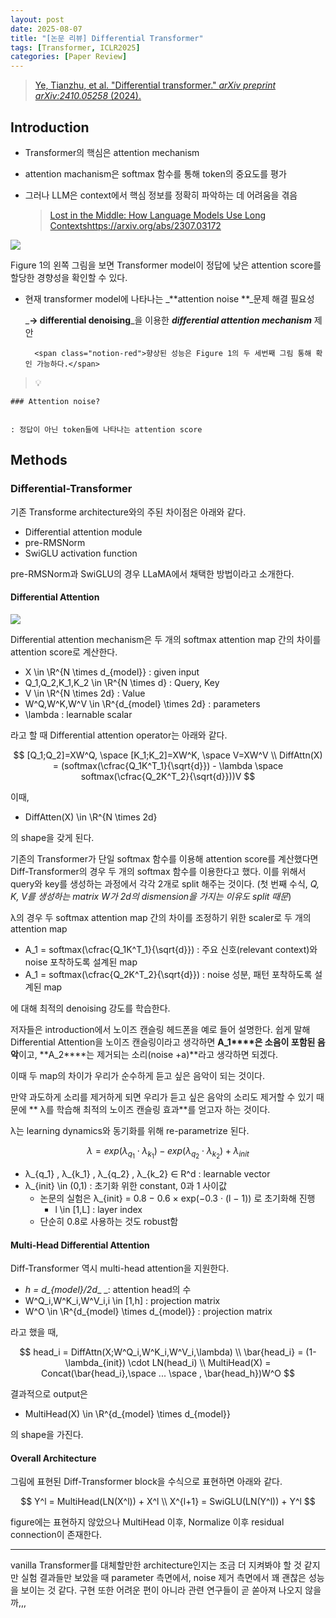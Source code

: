 ```yaml
---
layout: post
date: 2025-08-07
title: "[논문 리뷰] Differential Transformer"
tags: [Transformer, ICLR2025]
categories: [Paper Review]
---
```


> [Ye, Tianzhu, et al. "Differential transformer." ](https://arxiv.org/abs/2410.05258)[_arXiv preprint arXiv:2410.05258_](https://arxiv.org/abs/2410.05258)[ (2024).](https://arxiv.org/abs/2410.05258)



## Introduction

- Transformer의 핵심은 attention mechanism
- attention machanism은 softmax 함수를 통해 token의 중요도를 평가
- 그러나 LLM은 context에서 핵심 정보를 정확히 파악하는 데 어려움을 겪음

	> [Lost in the Middle: How Language Models Use Long Contextshttps://arxiv.org/abs/2307.03172](https://arxiv.org/abs/2307.03172)


![](https://prod-files-secure.s3.us-west-2.amazonaws.com/542b861c-36a8-4051-84e5-8804b6728dba/9083ea56-691a-4752-ae26-47f403431ac8/image.png?X-Amz-Algorithm=AWS4-HMAC-SHA256&X-Amz-Content-Sha256=UNSIGNED-PAYLOAD&X-Amz-Credential=ASIAZI2LB466Z7ZPR7AY%2F20250918%2Fus-west-2%2Fs3%2Faws4_request&X-Amz-Date=20250918T220110Z&X-Amz-Expires=3600&X-Amz-Security-Token=IQoJb3JpZ2luX2VjEEkaCXVzLXdlc3QtMiJHMEUCICrkLvue%2FAsJcge7Q1fbrJ0%2Fi4NoWnMm6T1MdQv6cmcwAiEA%2BroZjdpJaNKeBwREFQ5rPdf9wCX4Cj8%2BmVp0GEKfZ3EqiAQIwv%2F%2F%2F%2F%2F%2F%2F%2F%2F%2FARAAGgw2Mzc0MjMxODM4MDUiDH7YAgEngvHlQx7q1yrcAwiNyy80itfqzDHMERmiqNQS1PMhaDd586y8rf59EAd1gaRILNP0%2Bd9R7BCV6eGA%2FfPUvFl3kkDwoQEKSW8h5U1uZT1qqbifcqitgXNa8iO%2Fe9XduFaRHy88SioJEtxX46ZYgSYt2D2zV6UClLkKQScGZhHRIylTM6maFThT2aP5oub%2FhzwrQHME8XUgAuJ8lwMOcSvKK12AeJ7%2FlnfUHkwMx1rDgUOWZlqM%2FnmOO3IqIwz5EjhAzymF4qmpXYqF4nuos3szgybBzN%2B%2FRGImObSaKBrU%2FHtWrG8HCQpd4lsSkMdluITbOIcADS3W1iE%2BYbmNhK0QiFoo6F%2FxQ3OTPZA3y3XwfXWcwbutbsxNzOyscgvnD%2B2fEiW6JKKYW1%2Fx4n4beaK51fbwg%2FJxBtgvFHuhRJH%2FjCtjMUMupxZFCluNKtwRk0kmhdisBo8LLKsLXH379xQv5uso%2B%2B1Fxbv4nt%2FrCOm2loOkvbIWO4OjxrnCEDQyFBk4YzqnFJT6k%2Fa9ptY0G99xH8lwm0BmHwvXn5cugPFnkRJVy8tXxTadeN80gOa0%2BQ4SMclQBU5W4UWOPCgnaGLfcX8vuk2hEwW%2BnKUvL8Wrye%2Bn%2Fi1XSnbCcEM16RCGLq6b95ezhr3xMOTwsMYGOqUB118p0XOD67J73ydAwYpQhEyq9A26qXVd%2Bx3B0pV6aFUMZbO0K6UMa6LY0y8TuRwOOjMhAXTZXU6oBlLhSucq0%2F2HgYlW1a1WfBEYQU6oMIbH71D3XvqdyS4WpREj8%2F%2BPcOv7bfY7ew7v7jfcAkAK6Q1yQl91k7srN5iuuHrdi12INvqYS1vR3HGUHRI05PGZlWaZ1a3DJlSzi5yrP8JleoG0slUb&X-Amz-Signature=24de07044a4a36a33b8c38ea1cb5d665a9177760060e2940a2473ed1546791bf&X-Amz-SignedHeaders=host&x-amz-checksum-mode=ENABLED&x-id=GetObject)


Figure 1의 왼쪽 그림을 보면 Transformer model이 정답에 낮은 attention score를 할당한 경향성을 확인할 수 있다.

- 현재 transformer model에 나타나는 _**attention noise **_문제 해결 필요성

	_**→ differential denoising**_을 이용한 _**differential attention mechanism**_ 제안


		<span class="notion-red">향상된 성능은 Figure 1의 두 세번째 그림 통해 확인 가능하다.</span>


> 💡 


	### Attention noise?


	: 정답이 아닌 token들에 나타나는 attention score



## Methods



### Differential-Transformer


기존 Transforme architecture와의 주된 차이점은 아래와 같다.

- Differential attention module
- pre-RMSNorm
- SwiGLU activation function

pre-RMSNorm과 SwiGLU의 경우 LLaMA에서 채택한 방법이라고 소개한다.



#### Differential Attention


![](https://prod-files-secure.s3.us-west-2.amazonaws.com/542b861c-36a8-4051-84e5-8804b6728dba/116d70b2-1963-4810-9167-f4c7d8a06e8f/image.png?X-Amz-Algorithm=AWS4-HMAC-SHA256&X-Amz-Content-Sha256=UNSIGNED-PAYLOAD&X-Amz-Credential=ASIAZI2LB466Z7ZPR7AY%2F20250918%2Fus-west-2%2Fs3%2Faws4_request&X-Amz-Date=20250918T220110Z&X-Amz-Expires=3600&X-Amz-Security-Token=IQoJb3JpZ2luX2VjEEkaCXVzLXdlc3QtMiJHMEUCICrkLvue%2FAsJcge7Q1fbrJ0%2Fi4NoWnMm6T1MdQv6cmcwAiEA%2BroZjdpJaNKeBwREFQ5rPdf9wCX4Cj8%2BmVp0GEKfZ3EqiAQIwv%2F%2F%2F%2F%2F%2F%2F%2F%2F%2FARAAGgw2Mzc0MjMxODM4MDUiDH7YAgEngvHlQx7q1yrcAwiNyy80itfqzDHMERmiqNQS1PMhaDd586y8rf59EAd1gaRILNP0%2Bd9R7BCV6eGA%2FfPUvFl3kkDwoQEKSW8h5U1uZT1qqbifcqitgXNa8iO%2Fe9XduFaRHy88SioJEtxX46ZYgSYt2D2zV6UClLkKQScGZhHRIylTM6maFThT2aP5oub%2FhzwrQHME8XUgAuJ8lwMOcSvKK12AeJ7%2FlnfUHkwMx1rDgUOWZlqM%2FnmOO3IqIwz5EjhAzymF4qmpXYqF4nuos3szgybBzN%2B%2FRGImObSaKBrU%2FHtWrG8HCQpd4lsSkMdluITbOIcADS3W1iE%2BYbmNhK0QiFoo6F%2FxQ3OTPZA3y3XwfXWcwbutbsxNzOyscgvnD%2B2fEiW6JKKYW1%2Fx4n4beaK51fbwg%2FJxBtgvFHuhRJH%2FjCtjMUMupxZFCluNKtwRk0kmhdisBo8LLKsLXH379xQv5uso%2B%2B1Fxbv4nt%2FrCOm2loOkvbIWO4OjxrnCEDQyFBk4YzqnFJT6k%2Fa9ptY0G99xH8lwm0BmHwvXn5cugPFnkRJVy8tXxTadeN80gOa0%2BQ4SMclQBU5W4UWOPCgnaGLfcX8vuk2hEwW%2BnKUvL8Wrye%2Bn%2Fi1XSnbCcEM16RCGLq6b95ezhr3xMOTwsMYGOqUB118p0XOD67J73ydAwYpQhEyq9A26qXVd%2Bx3B0pV6aFUMZbO0K6UMa6LY0y8TuRwOOjMhAXTZXU6oBlLhSucq0%2F2HgYlW1a1WfBEYQU6oMIbH71D3XvqdyS4WpREj8%2F%2BPcOv7bfY7ew7v7jfcAkAK6Q1yQl91k7srN5iuuHrdi12INvqYS1vR3HGUHRI05PGZlWaZ1a3DJlSzi5yrP8JleoG0slUb&X-Amz-Signature=cc2124bf1aff2edab641eba0ead0c8002a08c6a1eeb6e4effed7600634f1340c&X-Amz-SignedHeaders=host&x-amz-checksum-mode=ENABLED&x-id=GetObject)


Differential attention mechanism은 두 개의 softmax attention map 간의 차이를 attention score로 계산한다.

- X \in \R^{N \times d\_{model}} : given input
- Q\_1,Q\_2,K\_1,K\_2 \in \R^{N \times d} : Query, Key
- V \in \R^{N \times 2d} : Value
- W^Q,W^K,W^V \in \R^{d\_{model} \times 2d} : parameters
- \lambda : learnable scalar

라고 할 때 Differential attention operator는 아래와 같다.


$$
[Q_1;Q_2]=XW^Q, \space [K_1;K_2]=XW^K, \space V=XW^V \\
DiffAttn(X) = (softmax(\cfrac{Q_1K^T_1}{\sqrt{d}}) - \lambda \space softmax(\cfrac{Q_2K^T_2}{\sqrt{d}}))V
$$


이때,

- DiffAtten(X) \in \R^{N \times 2d}

의 shape을 갖게 된다.


기존의 Transformer가 단일 softmax 함수를 이용해 attention score를 계산했다면 Diff-Transformer의 경우 두 개의 softmax 함수를 이용한다고 했다. 이를 위해서 query와 key를 생성하는 과정에서 각각 2개로 split 해주는 것이다. <span class="notion-red">(첫 번째 수식, </span><span class="notion-red">_Q, K, V를 생성하는 matrix W가 2d의 dismension을 가지는 이유도 split 때문_</span><span class="notion-red">)</span>


 λ의 경우 두 softmax attention map 간의 차이를 조정하기 위한 scaler로 두 개의 attention map

- A\_1 = softmax(\cfrac{Q\_1K^T\_1}{\sqrt{d}}) : 주요 신호(relevant context)와 noise 포착하도록 설계된 map
- A\_1 = softmax(\cfrac{Q\_2K^T\_2}{\sqrt{d}}) : noise 성분, 패턴 포착하도록 설계된 map 

에 대해 최적의 denoising 강도를 학습한다.


저자들은 introduction에서 노이즈 캔슬링 헤드폰을 예로 들어 설명한다. 쉽게 말해 Differential Attention을 노이즈 캔슬링이라고 생각하면 **A\_1****은 소음이 포함된 음악**이고, **A\_2****는 제거되는 소리(noise +a)**라고 생각하면 되겠다. 


이때 두 map의 차이가 우리가 순수하게 듣고 싶은 음악이 되는 것이다. 


만약 과도하게 소리를 제거하게 되면 우리가 듣고 싶은 음악의 소리도 제거할 수 있기 때문에 ** λ를 학습해 최적의 노이즈 캔슬링 효과**를 얻고자 하는 것이다.


λ는 learning dynamics와 동기화를 위해 re-parametrize 된다.


$$
\lambda = exp(\lambda_{q_1} \cdot \lambda_{k_1}) - exp(\lambda_{q_2} \cdot \lambda_{k_2}) + \lambda_{init}
$$

- λ\_{q\_1} , λ\_{k\_1} , λ\_{q\_2} , λ\_{k\_2} ∈ R^d : learnable vector
- λ\_{init} \in (0,1) : 초기화 위한 constant, 0과 1 사이값
	- 논문의 실험은 λ\_{init} = 0.8 − 0.6 × exp(−0.3 · (l − 1)) 로 초기화해 진행
		- l \in [1,L] : layer index
	- 단순히 0.8로 사용하는 것도 robust함


#### **Multi-Head Differential Attention**


Diff-Transformer 역시 multi-head attention을 지원한다.

- _h = d\_{model}/2d__ _: attention head의 수
- W^Q\_i,W^K\_i,W^V\_i,i \in [1,h] : projection matrix
- W^O \in \R^{d\_{model} \times d\_{model}} : projection matrix

라고 했을 때,


$$
head_i = DiffAttn(X;W^Q_i,W^K_i,W^V_i,\lambda) \\
\bar{head_i} = (1-\lambda_{init}) \cdot LN(head_i) \\
MultiHead(X) = Concat(\bar{head_i},\space ... \space , \bar{head_h})W^O
$$


결과적으로 output은

- MultiHead(X) \in \R^{d\_{model} \times d\_{model}}

의 shape을 가진다.



#### Overall Architecture


그림에 표현된 Diff-Transformer block을 수식으로 표현하면 아래와 같다.


$$
Y^l = MultiHead(LN(X^l)) + X^l \\
X^{l+1} = SwiGLU(LN(Y^l)) + Y^l
$$


figure에는 표현하지 않았으나 MultiHead 이후, Normalize 이후 residual connection이 존재한다.


---


vanilla Transformer를 대체할만한 architecture인지는 조금 더 지켜봐야 할 것 같지만 실험 결과들만 보았을 때 parameter 측면에서, noise 제거 측면에서 꽤 괜찮은 성능을 보이는 것 같다. 구현 또한 어려운 편이 아니라 관련 연구들이 곧 쏟아져 나오지 않을까,,,

